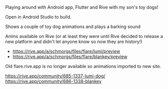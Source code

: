 Playing around with Android app, Flutter and Rive with my son's toy dogs!

Open in Android Studio to build.  

Shows a couple of toy dog animations and plays a barking sound

Anims available on Rive (or at least they were until Rive decided to release a new platform and didn't let anyone know so now they are history!)

* https://rive.app/a/schmorgs/files/flare/lumi/preview
* https://rive.app/a/schmorgs/files/flare/blankey/preview

Old flare.rive.app is no longer available so animations imported to new site.

https://rive.app/community/685-1337-lumi-dog/
https://rive.app/community/686-1338-blankey
